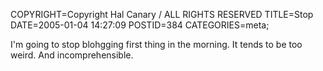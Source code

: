 COPYRIGHT=Copyright Hal Canary / ALL RIGHTS RESERVED
TITLE=Stop
DATE=2005-01-04 14:27:09
POSTID=384
CATEGORIES=meta;

I'm going to stop blohgging first thing in the morning. It tends to be too weird. And incomprehensible.
